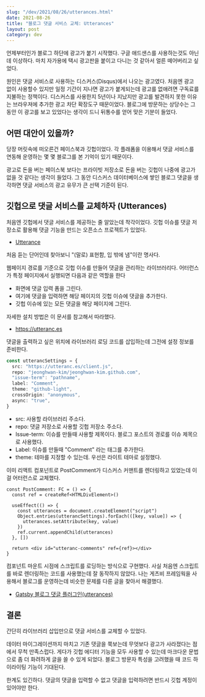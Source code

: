 ```yaml
---
slug: "/dev/2021/08/26/utterances.html"
date: 2021-08-26
title: "블로그 댓글 서비스 교체: Utterances"
layout: post
category: dev
---
```


언제부터인가 블로그 하단에 광고가 붙기 시작했다.
구글 애드샌스를 사용하는것도 아닌데 이상하다.
마치 자가용에 택시 광고판을 붙이고 다니는 것 같아서 얼른 떼어버리고 싶었다.

원인은 댓글 서비스로 사용하는 디스커스(Disqus)에서 나오는 광고였다.
처음엔 광고 없이 사용할수 있지만 일정 기간이 지나면 광고가 붙게되는데 광고를 없애려면 구독료를 지불하는 정책이다.
디스커스를 사용한지 5년이나 지났지만 광고를 발견하지 못한 이유는 브라우져에 추가한 광고 차단 확장도구 때문이었다.
블로그에 방문하는 상당수는 그 동안 이 광고를 보고 있었다는 생각이 드니 뒤통수를 얻어 맞은 기분이 들었다.

## 어떤 대안이 있을까?

당장 머릿속에 떠오른건 페이스북과 깃헙이었다.
각 플래폼을 이용해서 댓글 서비스를 연동해 운영하는 몇 몇 블로그를 본 기억이 있기 때문이다.

광고로 돈을 버는 페이스북 보다는 프라이빗 저장소로 돈을 버는 깃헙이 나중에 광고가 없을 것 같다는 생각이 들었다.
그 동안 디스커스 데이터베이스에 쌓인 블로그 댓글을 생각하면 댓글 서비스의 광고 유무가 큰 선택 기준이 된다.

## 깃헙으로 댓글 서비스를 교체하자 (Utterances)

처음엔 깃헙에서 댓글 서비스를 제공하는 줄 알았는데 착각이었다.
깃헙 이슈를 댓글 저장소로 활용해 댓글 기능을 만드는 오픈소스 프로젝트가 있었다.

- [Utterance](https://github.com/utterance/utterances)

처음 듣는 단어인데 찾아보니 "(말로) 표현함, 입 밖에 냄"이란 명사다.

웹페이지 경로를 기준으로 깃헙 이슈를 만들어 댓글을 관리하는 라이브러리다.
어터런스가 특정 페이지에서 실행되면 다음과 같은 역할을 한다

- 화면에 댓글 입력 폼을 그린다.
- 여기에 댓글을 입력하면 해당 페이지의 깃헙 이슈에 댓글을 추가한다.
- 깃헙 이슈에 있는 모든 댓글을 해당 페이지에 그린다.

자세한 설치 방법은 이 문서를 참고해서 따라했다.

- https://utteranc.es

댓글을 출력하고 싶은 위치에 라이브러리 로딩 코드를 삽입하는데 그전에 설정 정보를 준비한다.

```ts
const utterancSettings = {
  src: "https://utteranc.es/client.js",
  repo: "jeonghwan-kim/jeonghwan-kim.github.com",
  "issue-term": "pathname",
  label: "Comment",
  theme: "github-light",
  crossOrigin: "anonymous",
  async: "true",
}
```

- src: 사용할 라이브러리 주소다.
- repo: 댓글 저장소로 사용할 깃헙 저장소 주소다.
- Issue-term: 이슈를 만들때 사용할 제목이다. 블로그 포스트의 경로를 이슈 제목으로 사용했다.
- Label: 이슈를 만들때 "Comment" 라는 태그를 추가한다.
- theme: 테마를 지정할 수 있는데. 우선은 라이트 테마로 설정했다.

이미 리액트 컴포넌트로 PostComment가 디스커스 커맨트를 렌더링하고 있었는데 이걸 어터런스로 교체했다.

```tsx
const PostComment: FC = () => {
  const ref = createRef<HTMLDivElement>()

  useEffect(() => {
    const utterances = document.createElement("script")
    Object.entries(utterancSettings).forEach(([key, value]) => {
      utterances.setAttribute(key, value)
    })
    ref.current.appendChild(utterances)
  }, [])

  return <div id="utteranc-comments" ref={ref}></div>
}
```

컴포넌트 마운트 시점에 스크립트를 로딩하는 방식으로 구현했다.
사실 처음엔 스크립트를 바로 렌더링하는 코드를 사용했는데 잘 동작하지 않았다.
나는 게츠비 프레임웍을 사용해서 블로그를 운영하는데 비슷한 문제를 다룬 글을 찾아서 해결했다.

- [Gatsby 블로그 댓글 플러그인(utterances)](https://utteranc.es)

## 결론

간단히 라이브러리 삽입만으로 댓글 서비스를 교체할 수 있었다.

데이터 마이그레이션까지 마치고 기존 댓글을 쭉보는데 무엇보다 광고가 사라졌다는 점에서 무척 만족스럽다.
게다가 깃헙 에디터 기능을 모두 사용할 수 있는데 마크다운 문법으로 좀 더 화려하게 글을 쓸 수 있게 되었다.
블로그 방문자 특성을 고려했을 때 코드 하이라이팅 기능이 기대된다.

한계도 있긴하다. 댓글의 댓글을 입력할 수 없고 댓글을 입력하려면 반드시 깃헙 계정이 있어야만 한다.
